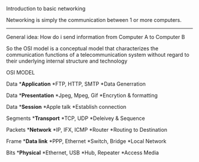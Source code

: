 Introduction to basic networking

Networking is simply the communication between 1  or more computers.

*********************************************
General idea:
How do i send information from Computer A to Computer B

So the OSI model is a conceptual model that characterizes the communication functions of a telecommunication system without regard to their underlying internal structure and technology

OSI MODEL

Data   	   ***Application**	  *FTP, HTTP, SMTP
				 *Data Generration
	   
Data	   ***Presentation**	 *Jpeg, Mpeg, Gif
	   			 *Encrytion & formatting
	   
Data	   ***Session**		 *Apple talk
	   			 *Establish connection
	   
Segments   ***Transport**	 *TCP, UDP
	   			 *Deleivey & Sequence
	   
Packets	   ***Network**		 *IP, IFX, ICMP		*Router
	   			 *Routing to Destination
	   
Frame	   ***Data link**	 *PPP, Ethernet		*Switch, Bridge
	   			 *Local Network
	   
Bits	   ***Physical**	*Ethernet, USB		*Hub, Repeater
	   			 *Access Media
